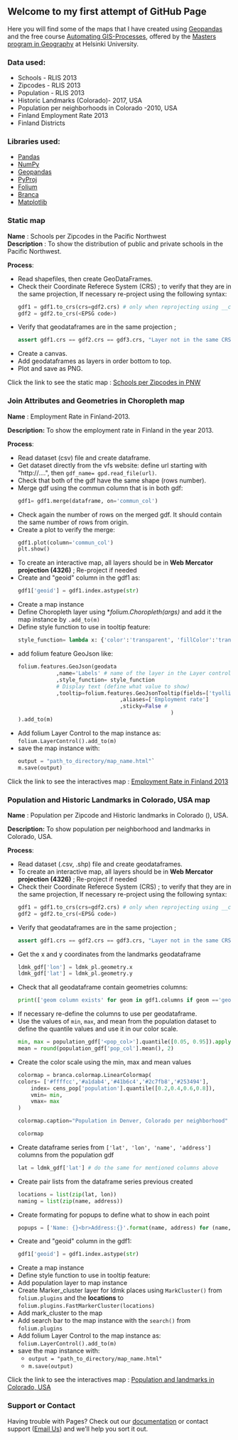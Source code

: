 ## Welcome to my first attempt of GitHub Page

Here you will find some of the maps that I have created using [Geopandas](https://geopandas.org/) and the free course [Automating GIS-Processes](https://autogis-site.readthedocs.io/en/latest/index.html), 
offered by the [Masters program in Geography](https://www.helsinki.fi/en/admissions/degree-programmes/geography-masters-programme) at Helsinki University.

### Data used:
- Schools - RLIS 2013
- Zipcodes - RLIS 2013
- Population - RLIS 2013
- Historic Landmarks (Colorado)- 2017, USA
- Population per neighborhoods in Colorado -2010, USA
- Finland Employment Rate 2013
- Finland Districts

### Libraries used:
- [Pandas](https://pandas.pydata.org/pandas-docs/version/0.15/tutorials.html)
- [NumPy](https://numpy.org/doc/stable/user/quickstart.html)
- [Geopandas](https://geopandas.org/)
- [PyProj](https://pyproj4.github.io/pyproj/stable/)
- [Folium](https://python-visualization.github.io/folium/)
- [Branca](https://python-visualization.github.io/branca/index.html)
- [Matplotlib](https://matplotlib.org/3.3.3/tutorials/index.html)


### Static map
**Name** : 
Schools per Zipcodes in the Pacific Northwest<br>
**Description** :
To show the distribution of public and private schools in the Pacific Northwest.

**Process**:
- Read shapefiles, then create GeoDataFrames.
- Check their Coordinate Referece System (CRS) ; to verify that they are in the same projection, If necessary re-project using the following syntax: 
	```python
	gdf1 = gdf1.to_crs(crs=gdf2.crs) # only when reprojecting using __crs__ from another gdf.
	gdf2 = gdf2.to_crs(<EPSG code>)
	```
- Verify that	geodataframes are in the same projection ; 
	```python
	assert gdf1.crs == gdf2.crs == gdf3.crs, "Layer not in the same CRS"
	```
- Create a canvas.
- Add geodataframes as layers in order bottom to top.
- Plot and save as PNG.

Click the link to see the static map : [Schools per Zipcodes in PNW](https://gustacro.github.io/AutoGIS_2019/SchoolsPerZipcode.png)

### Join Attributes and Geometries in Choropleth map
**Name** : 
Employment Rate in Finland-2013.

**Description:** 
To show the employment rate in Finland in the year 2013.

**Process**:
- Read dataset (csv) file and create dataframe.
- Get dataset directly from the vfs website: define url starting with "http://....", then `gdf_name= gpd.read_file(url)`.
- Check that both of the gdf have the same shape (rows number).
- Merge gdf using the commun column that is in both gdf:
	```python
	gdf1= gdf1.merge(dataframe, on='commun_col')
	```
- Check again the number of rows on the merged gdf. It should contain the same number of rows from origin.
- Create a plot to verify the merge:
	```python
	gdf1.plot(column='commun_col')
	plt.show()
	```
- To create an interactive map, all layers should be in __Web Mercator projection (4326)__ ; Re-project if needed 
- Create and "geoid" column in the gdf1 as:
	```python
	gdf1['geoid'] = gdf1.index.astype(str)
	```
- Create a map instance
- Define Choropleth layer using **folium.Choropleth(*args)** and add it the map instance by `.add_to(m)`
- Define style function to use in tooltip feature: 
	```python
	style_function= lambda x: {'color':'transparent', 'fillColor':'transparent', 'weight': 0}
	```
- add folium feature GeoJson like:
	```python
	folium.features.GeoJson(geodata
      			,name='Labels' # name of the layer in the Layer control
     			,style_function= style_function 
      			# Display text (define what value to show)
      			,tooltip=folium.features.GeoJsonTooltip(fields=['tyollisyys'] # colunm display in popup
									,aliases=['Employment rate'] 
									,sticky=False # 
                                    				)
	).add_to(m)
	```
- Add folium Layer Control to the map instance as: `folium.LayerControl().add_to(m)`
- save the map instance with:
	```python
	output = "path_to_directory/map_name.html"`
	m.save(output)
	```
Click the link to see the interactives map : [Employment Rate in Finland 2013](https://gustacro.github.io/AutoGIS_2019/PNW_schoolsPerZipcode.html)


### Population and Historic Landmarks in Colorado, USA map
**Name** : 
Population per Zipcode and Historic landmarks in Colorado (), USA.

**Description:** 
To show population per neighborhood and landmarks in Colorado, USA.

**Process**:
- Read dataset (.csv, .shp) file and create geodataframes.
- To create an interactive map, all layers should be in __Web Mercator projection (4326)__ ; Re-project if needed 
- Check their Coordinate Referece System (CRS) ; to verify that they are in the same projection, If necessary  re-project using the following syntax: 
	```python
	gdf1 = gdf1.to_crs(crs=gdf2.crs) # only when reprojecting using __crs__ from another gdf.
	gdf2 = gdf2.to_crs(<EPSG code>)
	```
- Verify that geodataframes are in the same projection ; 
	```python
	assert gdf1.crs == gdf2.crs == gdf3.crs, "Layer not in the same CRS"`
	```
- Get the x and y coordinates from the landmarks geodataframe
	```python
	ldmk_gdf['lon'] = ldmk_pl.geometry.x
	ldmk_gdf['lat'] = ldmk_pl.geometry.y 
	```
- Check that all geodataframe contain geometries columns:
	```python
	print(['geom column exists' for geom in gdf1.columns if geom =='geometry'])`. Do same with all geodataframes
	```
- If necessary re-define the columns to use per geodataframe.
- Use the values of `min`, `max`, and mean from the population dataset to define the quantile values and use it in our color scale.
	```python
	min, max = population_gdf['<pop_col>'].quantile([0.05, 0.95]).apply(lambda x: round(x, 2))	
	mean = round(population_gdf['pop_col'].mean(), 2) 
	```
- Create the color scale using the min, max and mean values
	```python
	colormap = branca.colormap.LinearColormap(
	colors= ['#ffffcc','#a1dab4','#41b6c4','#2c7fb8','#253494'],
		index= cens_pop['population'].quantile([0.2,0.4,0.6,0.8]),
		vmin= min,
		vmax= max
	)

	colormap.caption="Population in Denver, Colorado per neighborhood"

	colormap
	```
- Create dataframe series from `['lat', 'lon', 'name', 'address']` columns from the population gdf
	```python
	lat = ldmk_gdf['lat'] # do the same for mentioned columns above
	```
- Create pair lists from the dataframe series previous created
	```python
	locations = list(zip(lat, lon))
	naming = list(zip(name, address))
	```
- Create formating for popups to define what to show in each point
	```python
	popups = ['Name: {}<br>Address:{}'.format(name, address) for (name, address) in naming]
	```
- Create and "geoid" column in the gdf1:
	```python
	gdf1['geoid'] = gdf1.index.astype(str)
	```
- Create a map instance
- Define style function to use in tooltip feature:
- Add population layer to map instance
- Create Marker_cluster layer for ldmk places using `MarkCluster()` from `folium.plugins` and the __locations__ to `folium.plugins.FastMarkerCluster(locations)`
- Add mark_cluster to the map
- Add search bar to the map instance with the `search()` from `folium.plugins`
- Add folium Layer Control to the map instance as: `folium.LayerControl().add_to(m)`
- save the map instance with:
	- `output = "path_to_directory/map_name.html"`
	- `m.save(output)`

Click the link to see the interactives map : [Population and landmarks in Colorado, USA](https://gustacro.github.io/AutoGIS_2019/cluster_landmarks_Denver.html)

		
### Support or Contact

Having trouble with Pages? Check out our [documentation](https://github.com/Gustacro/AutoGIS_2019/tree/master/lesson_5) or contact support (<a href="mailto:someone@yoursite.com?subject=Mail from Our Site">Email Us</a>) and we’ll help you sort it out.

